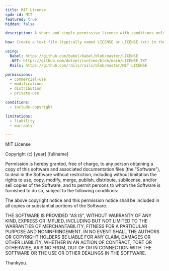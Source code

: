```yaml
---
title: MIT License
spdx-id: MIT
featured: true
hidden: false

description: A short and simple permissive license with conditions only requiring preservation of copyright and license notices. Licensed works, modifications, and larger works may be distributed under different terms and without source code.

how: Create a text file (typically named LICENSE or LICENSE.txt) in the root of your source code and copy the text of the license into the file. Replace [year] with the current year and [fullname] with the name (or names) of the copyright holders.

using:
  Babel: https://github.com/babel/babel/blob/master/LICENSE
  .NET: https://github.com/dotnet/runtime/blob/main/LICENSE.TXT
  Rails: https://github.com/rails/rails/blob/master/MIT-LICENSE

permissions:
  - commercial-use
  - modifications
  - distribution
  - private-use

conditions:
  - include-copyright

limitations:
  - liability
  - warranty

---
```


MIT License

Copyright (c) [year] [fullname]

Permission is hereby granted, free of charge, to any person obtaining a copy
of this software and associated documentation files (the "Software"), to deal
in the Software without restriction, including without limitation the rights
to use, copy, modify, merge, publish, distribute, sublicense, and/or sell
copies of the Software, and to permit persons to whom the Software is
furnished to do so, subject to the following conditions:

The above copyright notice and this permission notice shall be included in all
copies or substantial portions of the Software.

THE SOFTWARE IS PROVIDED "AS IS", WITHOUT WARRANTY OF ANY KIND, EXPRESS OR
IMPLIED, INCLUDING BUT NOT LIMITED TO THE WARRANTIES OF MERCHANTABILITY,
FITNESS FOR A PARTICULAR PURPOSE AND NONINFRINGEMENT. IN NO EVENT SHALL THE
AUTHORS OR COPYRIGHT HOLDERS BE LIABLE FOR ANY CLAIM, DAMAGES OR OTHER
LIABILITY, WHETHER IN AN ACTION OF CONTRACT, TORT OR OTHERWISE, ARISING FROM,
OUT OF OR IN CONNECTION WITH THE SOFTWARE OR THE USE OR OTHER DEALINGS IN THE
SOFTWARE.

Thankyou.